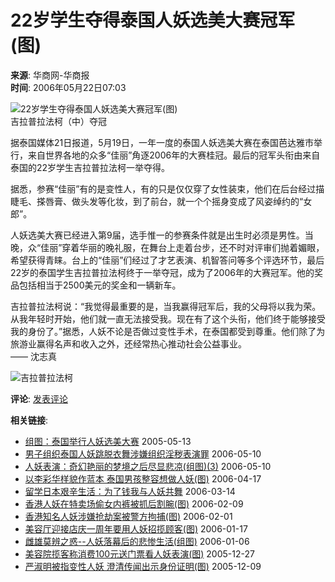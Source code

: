 # 22岁学生夺得泰国人妖选美大赛冠军(图)

**来源**: 华商网-华商报  
**时间**: 2006年05月22日07:03  

![22岁学生夺得泰国人妖选美大赛冠军(图)](http://image2.sina.com.cn/dy/s/2006-05-22/U1596P1T1D9927901F21DT20060522112200.jpg)  
吉拉普拉法柯（中）夺冠

据泰国媒体21日报道，5月19日，一年一度的泰国人妖选美大赛在泰国芭达雅市举行，来自世界各地的众多“佳丽”角逐2006年的大赛桂冠。最后的冠军头衔由来自泰国的22岁学生吉拉普拉法柯一举夺得。

据悉，参赛“佳丽”有的是变性人，有的只是仅仅穿了女性装束，他们在后台经过描睫毛、搽唇膏、做头发等化妆，到了前台，就一个个摇身变成了风姿绰约的“女郎”。

人妖选美大赛已经进入第9届，选手惟一的参赛条件就是出生时必须是男性。当晚，众“佳丽”穿着华丽的晚礼服，在舞台上走着台步，还不时对评审们抛着媚眼，希望获得青睐。台上的“佳丽”们经过了才艺表演、机智答问等多个评选环节，最后22岁的泰国学生吉拉普拉法柯终于一举夺冠，成为了2006年的大赛冠军。他的奖品包括相当于2500美元的奖金和一辆新车。

吉拉普拉法柯说：“我觉得最重要的是，当我赢得冠军后，我的父母将以我为荣。从我年轻时开始，他们就一直无法接受我。现在有了这个头衔，他们终于能够接受我的身份了。”据悉，人妖不论是否做过变性手术，在泰国都受到尊重。他们除了为旅游业赢得名声和收入之外，还经常热心推动社会公益事业。  
—— 沈志真

![吉拉普拉法柯](http://image2.sina.com.cn/dy/images/xfrd_04.gif)  

**评论**: [发表评论](http://comment4.news.sina.com.cn/comment/comment4.html?channel=sh&newsid=1-1-9927901&style=0)  

**相关链接**:
- [组图：泰国举行人妖选美大赛](http://news.sina.com.cn/s/2005-05-13/16026634780.shtml) 2005-05-13
- [男子组织泰国人妖跳脱衣舞涉嫌组织淫秽表演罪](http://news.sina.com.cn/s/2006-05-10/14308887874s.shtml) 2006-05-10
- [人妖表演：奇幻艳丽的梦境之后尽显悲凉(组图)(3)](http://eladies.sina.com.cn/news/2006/0510/1134246984.html) 2006-05-10
- [以李彩华样貌作蓝本 泰国男孩整容想做人妖(图)](http://ent.sina.com.cn/s/h/2006-04-17/15101052350.html) 2006-04-17
- [留学日本艰辛生活：为了钱我与人妖共舞](http://book.sina.com.cn/excerpt/livlivsz/2006-03-14/1107197928.shtml) 2006-03-14
- [香港人妖在特卖场偷女内裤被抓后割腕(图)](http://news.sina.com.cn/s/2006-02-09/09548161385s.shtml) 2006-02-09
- [香港知名人妖涉嫌抢劫案被警方拘捕(图)](http://news.sina.com.cn/s/2006-02-01/15178113539s.shtml) 2006-02-01
- [美容厅迎接店庆一周年要用人妖招揽顾客(图)](http://news.sina.com.cn/s/2006-01-17/05318003163s.shtml) 2006-01-17
- [雌雄莫辨之惑--人妖落幕后的悲惨生活(组图)](http://cul.sina.com.cn/bbs/f/2006/0106/18355924.html) 2006-01-06
- [美容院揽客称消费100元送门票看人妖表演(图)](http://news.sina.com.cn/s/2005-12-27/05337825088s.shtml) 2005-12-27
- [严淑明被指变性人妖 澄清传闻出示身份证明(图)](http://ent.sina.com.cn/s/h/2005-12-09/1614923253.html) 2005-12-09